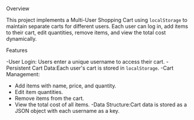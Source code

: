  Overview

This project implements a Multi-User Shopping Cart using `localStorage` to maintain separate carts for different users. Each user can log in, add items to their cart, edit quantities, remove items, and view the total cost dynamically.

  Features

-User Login: Users enter a unique username to access their cart.
-Persistent Cart Data:Each user's cart is stored in `localStorage`.
-Cart Management:
  - Add items with name, price, and quantity.
  - Edit item quantities.
  - Remove items from the cart.
  - View the total cost of all items.
-Data Structure:Cart data is stored as a JSON object with each username as a key.


